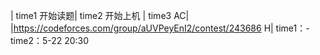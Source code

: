 
| time1 开始读题| time2 开始上机 | time3 AC|
|https://codeforces.com/group/aUVPeyEnI2/contest/243686  H|
time1：-
time2：5-22 20:30
